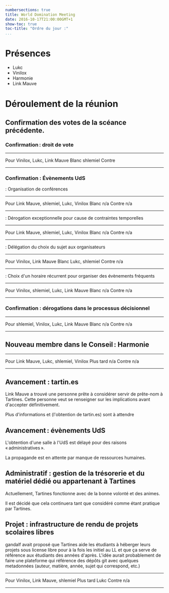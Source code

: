 ```yaml
---
numbersections: true
title: World Domination Meeting
date: 2016-10-17T21:00:00GMT+1
show-toc: true
toc-title: "Ordre du jour :"
...
```


# Présences

  - Lukc
  - Vinilox
  - Harmonie
  - Link Mauve

# Déroulement de la réunion

## Confirmation des votes de la scéance précédente.

### Confirmation : droit de vote

------------------   ----------------------------------------------------------
Pour                 Vinilox, Lukc, Link Mauve
Blanc                shlemiel
Contre               
------------------   ----------------------------------------------------------

### Confirmation : Évènements UdS

: Organisation de conférences

------------------   ----------------------------------------------------------
Pour                 Link Mauve, shlemiel, Lukc, Vinilox
Blanc                n/a
Contre               n/a
------------------   ----------------------------------------------------------

: Dérogation exceptionnelle pour cause de contraintes temporelles

------------------   ----------------------------------------------------------
Pour                 Link Mauve, shlemiel, Lukc, Vinilox
Blanc                n/a
Contre               n/a
------------------   ----------------------------------------------------------

: Délégation du choix du sujet aux organisateurs

------------------   ----------------------------------------------------------
Pour                 Vinilox, Link Mauve
Blanc                Lukc, shlemiel
Contre               n/a
------------------   ----------------------------------------------------------

: Choix d'un horaire récurrent pour organiser des évènements fréquents

------------------   ----------------------------------------------------------
Pour                 Vinilox, shlemiel, Lukc, Link Mauve
Blanc                n/a
Contre               n/a
------------------   ----------------------------------------------------------

### Confirmation : dérogations dans le processus décisionnel

------------------   ----------------------------------------------------------
Pour                 shlemiel, Vinilox, Lukc, Link Mauve
Blanc                n/a
Contre               n/a
------------------   ----------------------------------------------------------

## Nouveau membre dans le Conseil : Harmonie

------------------   ----------------------------------------------------------
Pour                 Link Mauve, Lukc, shlemiel, Vinilox
Plus tard            n/a
Contre               n/a
------------------   ----------------------------------------------------------

## Avancement : tartin.es

Link Mauve a trouvé une personne prête à considérer servir de prête-nom à Tartines. Cette personne veut se renseigner sur les implications avant d'accepter définitivement.

Plus d'informations et (l'obtention de tartin.es) sont à attendre 

## Avancement : évènements UdS

L'obtention d'une salle à l'UdS est délayé pour des raisons « administratives ».

La propagande est en attente par manque de ressources humaines.

## Administratif : gestion de la trésorerie et du matériel dédié ou appartenant à Tartines

Actuellement, Tartines fonctionne avec de la bonne volonté et des animes.

Il est décidé que cela continuera tant que considéré comme étant pratique par Tartines.

## Projet : infrastructure de rendu de projets scolaires libres

gandalf avait proposé que Tartines aide les étudiants à héberger leurs projets sous license libre pour à la fois les initiel au LL et que ça serve de référence aux étudiants des années d'après. L'idée aurait probablement de faire une plateforme qui référence des dépôts git avec quelques metadonnées (auteur, matière, année, sujet qui correspond, etc.)

------------------   ----------------------------------------------------------
Pour                 Vinilox, Link Mauve, shlemiel
Plus tard            Lukc
Contre               n/a
------------------   ----------------------------------------------------------

